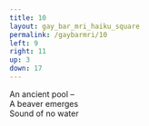 ```yaml
---
title: 10
layout: gay_bar_mri_haiku_square
permalink: /gaybarmri/10
left: 9
right: 11
up: 3
down: 17
---
```

An ancient pool –  
A beaver emerges  
Sound of no water
